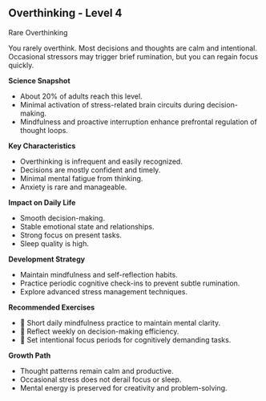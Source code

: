 ## Overthinking - Level 4
Rare Overthinking

You rarely overthink. Most decisions and thoughts are calm and intentional. Occasional stressors may trigger brief rumination, but you can regain focus quickly.

**Science Snapshot**
- About 20% of adults reach this level.
- Minimal activation of stress-related brain circuits during decision-making.
- Mindfulness and proactive interruption enhance prefrontal regulation of thought loops.

**Key Characteristics**
- Overthinking is infrequent and easily recognized.
- Decisions are mostly confident and timely.
- Minimal mental fatigue from thinking.
- Anxiety is rare and manageable.

**Impact on Daily Life**
- Smooth decision-making.
- Stable emotional state and relationships.
- Strong focus on present tasks.
- Sleep quality is high.

**Development Strategy**
- Maintain mindfulness and self-reflection habits.
- Practice periodic cognitive check-ins to prevent subtle rumination.
- Explore advanced stress management techniques.

**Recommended Exercises**
- 🧘 Short daily mindfulness practice to maintain mental clarity.
- 📝 Reflect weekly on decision-making efficiency.
- 🎯 Set intentional focus periods for cognitively demanding tasks.

**Growth Path**
- Thought patterns remain calm and productive.
- Occasional stress does not derail focus or sleep.
- Mental energy is preserved for creativity and problem-solving.
